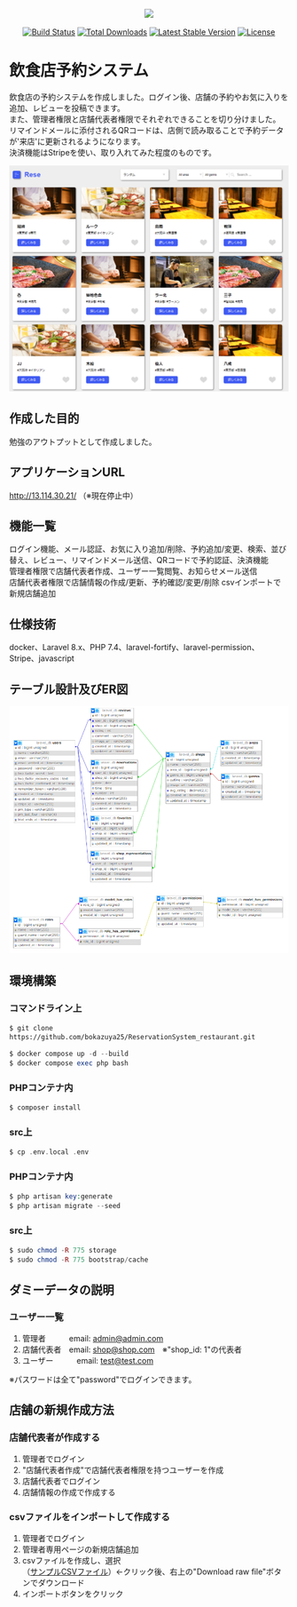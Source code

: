 <p align="center"><a href="https://laravel.com" target="_blank"><img src="https://raw.githubusercontent.com/laravel/art/master/logo-lockup/5%20SVG/2%20CMYK/1%20Full%20Color/laravel-logolockup-cmyk-red.svg" width="400"></a></p>

<p align="center">
<a href="https://travis-ci.org/laravel/framework"><img src="https://travis-ci.org/laravel/framework.svg" alt="Build Status"></a>
<a href="https://packagist.org/packages/laravel/framework"><img src="https://img.shields.io/packagist/dt/laravel/framework" alt="Total Downloads"></a>
<a href="https://packagist.org/packages/laravel/framework"><img src="https://img.shields.io/packagist/v/laravel/framework" alt="Latest Stable Version"></a>
<a href="https://packagist.org/packages/laravel/framework"><img src="https://img.shields.io/packagist/l/laravel/framework" alt="License"></a>
</p>

# 飲食店予約システム
飲食店の予約システムを作成しました。ログイン後、店舗の予約やお気に入りを追加、レビューを投稿できます。  
また、管理者権限と店舗代表者権限でそれぞれできることを切り分けました。  
リマインドメールに添付されるQRコードは、店側で読み取ることで予約データが'来店'に更新されるようになります。  
決済機能はStripeを使い、取り入れてみた程度のものです。  

![alt text](img/home.png)

## 作成した目的
勉強のアウトプットとして作成しました。

## アプリケーションURL
http://13.114.30.21/ （※現在停止中）

## 機能一覧
ログイン機能、メール認証、お気に入り追加/削除、予約追加/変更、検索、並び替え、レビュー、リマインドメール送信、QRコードで予約認証、決済機能  
管理者権限で店舗代表者作成、ユーザー一覧閲覧、お知らせメール送信  
店舗代表者権限で店舗情報の作成/更新、予約確認/変更/削除  csvインポートで新規店舗追加

## 仕様技術
docker、Laravel 8.x、PHP 7.4、laravel-fortify、laravel-permission、Stripe、javascript

## テーブル設計及びER図
![alt text](img/table.png)

## 環境構築
### コマンドライン上
```
$ git clone https://github.com/bokazuya25/ReservationSystem_restaurant.git
```

```php
$ docker compose up -d --build
$ docker compose exec php bash
```
### PHPコンテナ内
```php
$ composer install
```

### src上
```php
$ cp .env.local .env
```

### PHPコンテナ内
```php
$ php artisan key:generate
$ php artisan migrate --seed
```

### src上
```php
$ sudo chmod -R 775 storage
$ sudo chmod -R 775 bootstrap/cache
```

## ダミーデータの説明
### ユーザー一覧
1. 管理者　　　email: admin@admin.com
2. 店舗代表者　email: shop@shop.com　※"shop_id: 1"の代表者
3. ユーザー　　　email: test@test.com  

※パスワードは全て"password"でログインできます。

## 店舗の新規作成方法
### 店舗代表者が作成する
1. 管理者でログイン
2. "店舗代表者作成"で店舗代表者権限を持つユーザーを作成
3. 店舗代表者でログイン
4. 店舗情報の作成で作成する

### csvファイルをインポートして作成する
1. 管理者でログイン
2. 管理者専用ページの新規店舗追加
3. csvファイルを作成し、選択  
（[サンプルCSVファイル](img/csvインポート用.csv)）←クリック後、右上の"Download raw file"ボタンでダウンロード
4. インポートボタンをクリック


